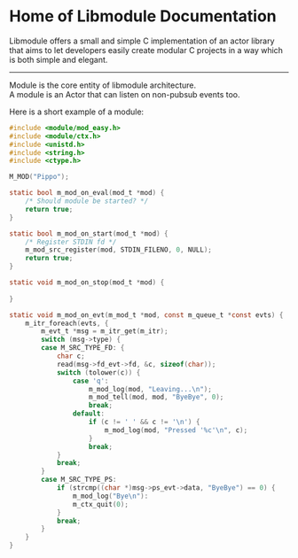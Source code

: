 # Home of Libmodule Documentation

Libmodule offers a small and simple C implementation of an actor library that aims to let developers easily create modular C projects in a way which is both simple and elegant.  

---

Module is the core entity of libmodule architecture.  
A module is an Actor that can listen on non-pubsub events too.  

Here is a short example of a module:
```C
#include <module/mod_easy.h>
#include <module/ctx.h>
#include <unistd.h>
#include <string.h>
#include <ctype.h>

M_MOD("Pippo");

static bool m_mod_on_eval(mod_t *mod) {
    /* Should module be started? */
    return true;
}

static bool m_mod_on_start(mod_t *mod) {
    /* Register STDIN fd */
    m_mod_src_register(mod, STDIN_FILENO, 0, NULL);
    return true;
}

static void m_mod_on_stop(mod_t *mod) {
    
}

static void m_mod_on_evt(m_mod_t *mod, const m_queue_t *const evts) {
    m_itr_foreach(evts, {
        m_evt_t *msg = m_itr_get(m_itr);
        switch (msg->type) {
        case M_SRC_TYPE_FD: {
            char c;
            read(msg->fd_evt->fd, &c, sizeof(char));
            switch (tolower(c)) {
                case 'q':
                    m_mod_log(mod, "Leaving...\n");
                    m_mod_tell(mod, mod, "ByeBye", 0);
                    break;
                default:
                    if (c != ' ' && c != '\n') {
                        m_mod_log(mod, "Pressed '%c'\n", c);
                    }
                    break;
            }
            break;
        }
        case M_SRC_TYPE_PS:
            if (strcmp((char *)msg->ps_evt->data, "ByeBye") == 0) {
                m_mod_log("Bye\n"):
                m_ctx_quit(0);
            }
            break;
        }
    }
}
```
